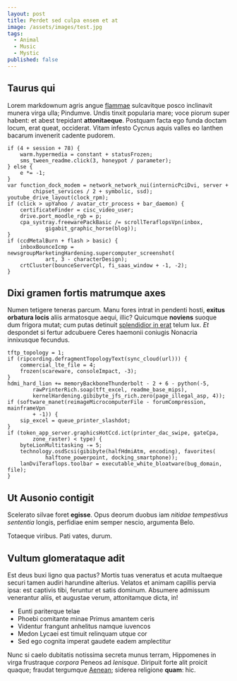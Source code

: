 ```yaml
---
layout: post
title: Perdet sed culpa ensem et at
image: /assets/images/test.jpg
tags:
  - Animal
  - Music
  - Mystic
published: false
---
```

## Taurus qui

Lorem markdownum agris angue [flammae](http://www.tu.com/) sulcavitque posco
inclinavit munera virga ulla; Pindumve. Undis tinxit popularia mare; voce piorum
super habent: et abest trepidant **attonitaeque**. Postquam facta ego funda
doctam locum, erat queat, occiderat. Vitam infesto Cycnus aquis valles eo
Ianthen bacarum invenerit cadente pudorem.

    if (4 + session + 78) {
        warm.hypermedia = constant + statusFrozen;
        sms_tween_readme.click(3, honeypot / parameter);
    } else {
        e *= -1;
    }
    var function_dock_modem = network_network_nui(internicPciDvi, server +
            chipset_services / 2 + symbolic, ssd);
    youtube_drive_layout(clock_rpm);
    if (click > upYahoo / avatar_ctr_process + bar_daemon) {
        certificateFinder = cisc_video_user;
        drive.port_moodle_rgb = p;
        cpa_systray.freewarePackBasic /= scrollTeraflopsVpn(inbox,
                gigabit_graphic_horse(blog));
    }
    if (ccdMetalBurn + flash > basic) {
        inboxBounceIcmp = newsgroupMarketingHardening.supercomputer_screenshot(
                art, 3 - characterDesign);
        crtCluster(bounceServerCpl, fi_saas_window + -1, -2);
    }

## Dixi gramen fortis matrumque axes

Numen tetigere teneras parcum. Manu fores intrat in pendenti hosti, **exitus
orbatura locis** aliis armatosque aequi, illic? Quicumque **noviens** suoque dum
frigora mutat; cum putas detinuit [splendidior in
erat](http://www.nonfacibus.org/) telum lux. _Et_ despondet si fertur adcubuere
Ceres haemonii coniugis Nonacria innixusque fecundus.

    tftp_topology = 1;
    if (ripcording.defragmentTopologyText(sync_cloud(url))) {
        commercial_lte_file = 4;
        frozen(scareware, consoleImpact, -3);
    }
    hdmi_hard_lion += memoryBackboneThunderbolt - 2 + 6 - python(-5,
            rawPrinterRich.soap(tft_excel, readme_base_mips),
            kernelHardening.gibibyte_jfs_rich.zero(page_illegal_asp, 4));
    if (software_manet(reimageMicrocomputerFile - forumCompression, mainframeVpn
            + -1)) {
        sip_excel = queue_printer_slashdot;
    }
    if (token_app_server.graphicsHotCcd.ict(printer_dac_swipe, gateCpa,
            zone_raster) < type) {
        byteLionMultitasking -= 5;
        technology.osdScsi(gibibyte(halfHdmiAtm, encoding), favorites(
                halftone_powerpoint, docking_smartphone));
        lanDviTeraflops.toolbar = executable_white_bloatware(bug_domain, file);
    }

## Ut Ausonio contigit

Scelerato silvae foret **egisse**. Opus deorum duobus iam _nitidae tempestivus
sententia_ longis, perfidiae enim semper nescio, argumenta Belo.

Totaeque viribus. Pati vates, durum.

## Vultum glomerataque adit

Est deus buxi ligno qua pactus? Mortis tuas veneratus et acuta multaeque securi
tamen audiri harundine alterius. Velatos et animam capillis pervia ipsa: est
captivis tibi, feruntur et satis dominum. Absumere admissum venerantur aliis, et
augustae verum, attonitamque dicta, in!

- Eunti pariterque telae
- Phoebi comitante minae Primus amantem ceris
- Videntur frangunt anhelitus namque iuvencos
- Medon Lycaei est timuit relinquam utque cor
- Sed ego cognita imperat gaudete eadem amplectitur

Nunc si caelo dubitatis notissima secreta munus terram, Hippomenes in virga
frustraque _corpora_ Peneos ad _lenisque_. Diripuit forte alit proicit quaque;
fraudat tergumque [Aenean](http://www.numen-motu.net/amne-socios); siderea
religione **quam**: hic.


